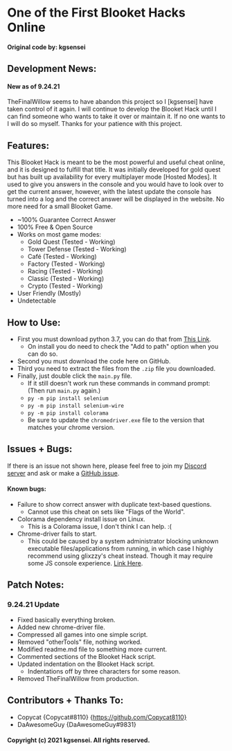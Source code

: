 # One of the First Blooket Hacks Online

#### Original code by: kgsensei

## Development News:

#### New as of 9.24.21

TheFinalWillow seems to have abandon this project so I [kgsensei] have taken control of it again. I will continue to develop the Blooket Hack until I can find someone who wants to take it over or maintain it. If no one wants to I will do so myself. Thanks for your patience with this project.

## Features:

This Blooket Hack is meant to be the most powerful and useful cheat online, and it is designed to fulfill that title. It was initially developed for gold quest but has built up availability for every multiplayer mode [Hosted Modes]. It used to give you answers in the console and you would have to look over to get the current answer, however, with the latest update the console has turned into a log and the correct answer will be displayed in the website. No more need for a small Blooket Game.

- ~100% Guarantee Correct Answer
- 100% Free & Open Source
- Works on most game modes:
  - Gold Quest (Tested - Working)
  - Tower Defense (Tested - Working)
  - Café (Tested - Working)
  - Factory (Tested - Working)
  - Racing (Tested - Working)
  - Classic (Tested - Working)
  - Crypto (Tested - Working)
- User Friendly (Mostly)
- Undetectable

## How to Use:

- First you must download python 3.7, you can do that from [This Link](https://www.python.org/downloads/release/python-377/).
  - On install you do need to check the "Add to path" option when you can do so.
- Second you must download the code here on GitHub.
- Third you need to extract the files from the `.zip` file you downloaded.
- Finally, just double click the `main.py` file.
  - If it still doesn't work run these commands in command prompt: (Then run `main.py` again.)
   - `py -m pip install selenium`
   - `py -m pip install selenium-wire`
   - `py -m pip install colorama`
  - Be sure to update the `chromedriver.exe` file to the version that matches your chrome version.

## Issues + Bugs:

If there is an issue not shown here, please feel free to join my [Discord server](http://discord.gg/BdMbFYwjEf) and ask or make a [GitHub issue](https://github.com/kgsensei/BlooketHack/issues).

#### Known bugs:

- Failure to show correct answer with duplicate text-based questions.
  - Cannot use this cheat on sets like "Flags of the World".
- Colorama dependency install issue on Linux.
  - This is a Colorama issue, I don't think I can help. :(
- Chrome-driver fails to start.
  - This could be caused by a system administrator blocking unknown executable files/applications from running, in which case I highly recommend using glixzzy's cheat instead. Though it may require some JS console experience. [Link Here](https://github.com/glixzzy/blooket-hack).

## Patch Notes:

### 9.24.21 Update
- Fixed basically everything broken.
- Added new chrome-driver file.
- Compressed all games into one simple script.
- Removed "otherTools" file, nothing worked.
- Modified readme.md file to something more current.
- Commented sections of the Blooket Hack script.
- Updated indentation on the Blooket Hack script.
  - Indentations off by three characters for some reason.
- Removed TheFinalWillow from production.

## Contributors + Thanks To:

- Copycat {Copycat#8110} {https://github.com/Copycat8110}
- DaAwesomeGuy {DaAwesomeGuy#9831}

#### Copyright (c) 2021 kgsensei. All rights reserved.
